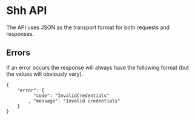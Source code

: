 Shh API
=======

The API uses JSON as the transport format for both requests and responses.


Errors
------

If an error occurs the response will always have the following format (but the values will obviously vary). 

```
{
	"error": {
		  "code": "InvalidCredentials"
		, "message": "Invalid credentials"
	}
}
```
